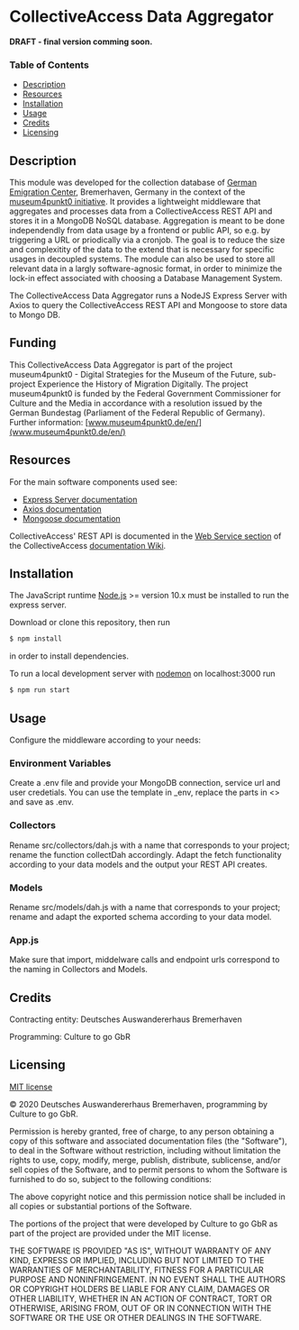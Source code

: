 # CollectiveAccess Data Aggregator

**DRAFT - final version comming soon.**

### Table of Contents  
- [Description](#Description)  
- [Resources](#Resources)
- [Installation](#Installation)
- [Usage](#Usage)
- [Credits](#Credits) 
- [Licensing](#Licensing) 

## Description

This module was developed for the collection database of [German Emigration Center](https://dah-bremerhaven.de/english/), Bremerhaven, Germany in the context of the [museum4punkt0 initiative](https://www.museum4punkt0.de/en/). It provides a lightweight middleware that aggregates and processes data from a CollectiveAccess REST API and stores it in a MongoDB NoSQL database. Aggregation is meant to be done independendly from data usage by a frontend or public API, so e.g. by triggering a URL or priodically via a cronjob. The goal is to reduce the size and complexitity of the data to the extend that is necessary for specific usages in decoupled systems. The module can also be used to store all relevant data in a largly software-agnosic format, in order to minimize the lock-in effect associated with choosing a Database Management System.

The CollectiveAccess Data Aggregator runs a NodeJS Express Server with Axios to query the CollectiveAccess REST API and Mongoose to store data to Mongo DB.

## Funding

This CollectiveAccess Data Aggregator is part of the project museum4punkt0 - Digital Strategies for the Museum of the Future, sub-project Experience the History of Migration Digitally. The project museum4punkt0 is funded by the Federal Government Commissioner for Culture and the Media in accordance with a resolution issued by the German Bundestag (Parliament of the Federal Republic of Germany). Further information: [www.museum4punkt0.de/en/](www.museum4punkt0.de/en/)

## Resources

For the main software components used see:

* [Express Server documentation](https://github.com/expressjs/express)
* [Axios documentation](https://github.com/axios/axios)
* [Mongoose documentation](https://github.com/Automattic/mongoose)

CollectiveAccess' REST API is documented in the [Web Service section](https://docs.collectiveaccess.org/wiki/Web_Service_API) of the CollectiveAccess [documentation Wiki](https://docs.collectiveaccess.org/wiki/Main_Page).

## Installation

The JavaScript runtime [Node.js](https://nodejs.org/en/) >= version 10.x must be installed to run the express server.

Download or clone this repository, then run

```bash
$ npm install
```
in order to install dependencies.

To run a local development server with [nodemon](https://github.com/remy/nodemon) on localhost:3000 run

```bash
$ npm run start
```

## Usage

Configure the middleware according to your needs:

### Environment Variables

Create a .env file and provide your MongoDB connection, service url and user credetials. You can use the template in _env, replace the parts in <> and save as .env.

### Collectors

Rename src/collectors/dah.js with a name that corresponds to your project; rename the function collectDah accordingly. Adapt the fetch functionality according to your data models and the output your REST API creates.

### Models

Rename src/models/dah.js with a name that corresponds to your project; rename and adapt the exported schema according to your data model.

### App.js

Make sure that import, middelware calls and endpoint urls correspond to the naming in Collectors and Models.

## Credits

Contracting entity: Deutsches Auswandererhaus Bremerhaven

Programming: Culture to go GbR

## Licensing

[MIT license](/mit-licence.txt)

© 2020 Deutsches Auswandererhaus Bremerhaven, programming by Culture to go GbR.

Permission is hereby granted, free of charge, to any person obtaining a copy
of this software and associated documentation files (the "Software"), to deal
in the Software without restriction, including without limitation the rights
to use, copy, modify, merge, publish, distribute, sublicense, and/or sell
copies of the Software, and to permit persons to whom the Software is
furnished to do so, subject to the following conditions:

The above copyright notice and this permission notice shall be included in all
copies or substantial portions of the Software.

The portions of the project that were developed by Culture to go GbR as part of the project are provided under the MIT license.

THE SOFTWARE IS PROVIDED "AS IS", WITHOUT WARRANTY OF ANY KIND, EXPRESS OR
IMPLIED, INCLUDING BUT NOT LIMITED TO THE WARRANTIES OF MERCHANTABILITY,
FITNESS FOR A PARTICULAR PURPOSE AND NONINFRINGEMENT. IN NO EVENT SHALL THE
AUTHORS OR COPYRIGHT HOLDERS BE LIABLE FOR ANY CLAIM, DAMAGES OR OTHER
LIABILITY, WHETHER IN AN ACTION OF CONTRACT, TORT OR OTHERWISE, ARISING FROM,
OUT OF OR IN CONNECTION WITH THE SOFTWARE OR THE USE OR OTHER DEALINGS IN THE
SOFTWARE.